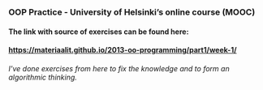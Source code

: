 ### OOP Practice - University of Helsinki’s online course (MOOC)
#### The link with source of exercises can be found here: 
#### https://materiaalit.github.io/2013-oo-programming/part1/week-1/
###### *I've done exercises from here to fix the knowledge and to form an algorithmic thinking.*

